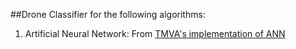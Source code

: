 ##Drone Classifier for the following algorithms:

1. Artificial Neural Network: From [TMVA's implementation of ANN][1]

[1]: https://github.com/root-project/root/tree/master/tmva
